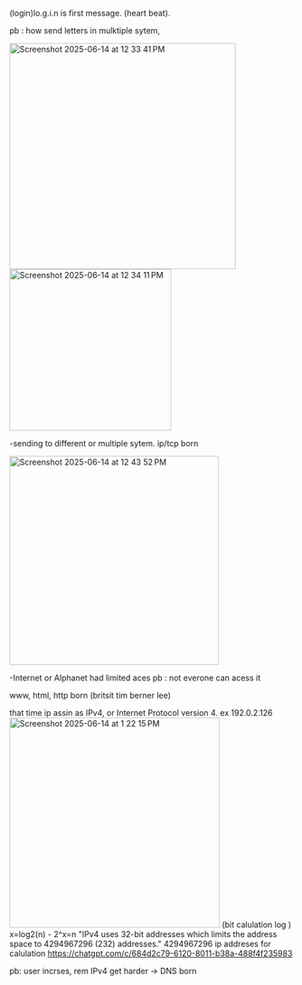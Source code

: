 (login)lo.g.i.n is first message. (heart beat). 

pb : how send letters in mulktiple sytem,



<img width="400" alt="Screenshot 2025-06-14 at 12 33 41 PM" src="https://github.com/user-attachments/assets/4ffe323a-6488-440f-90e9-dd3f1aa857bf" />
<img width="286" alt="Screenshot 2025-06-14 at 12 34 11 PM" src="https://github.com/user-attachments/assets/da83f96a-ea2d-4274-9516-7d9d35ec4ee8" />



-sending to different or multiple sytem. ip/tcp born


<img width="370" alt="Screenshot 2025-06-14 at 12 43 52 PM" src="https://github.com/user-attachments/assets/640f6437-67b0-465b-a4af-5edc43492535" />


-Internet or Alphanet had limited aces
pb : not everone can acess it



www, html, http born (britsit tim berner lee)



that time ip assin as IPv4, or Internet Protocol version 4.
ex 192.0.2.126
<img width="372" alt="Screenshot 2025-06-14 at 1 22 15 PM" src="https://github.com/user-attachments/assets/16ab7b1e-255a-41e7-972f-0c859860b6ad" />
(bit calulation log )
x=log2(n) - 2^x=n
 "IPv4 uses 32-bit addresses which limits the address space to 4294967296 (232) addresses."
 4294967296 ip addreses
  for calulation https://chatgpt.com/c/684d2c79-6120-8011-b38a-488f4f235983


pb:  user incrses, rem IPv4 get harder -> DNS born


